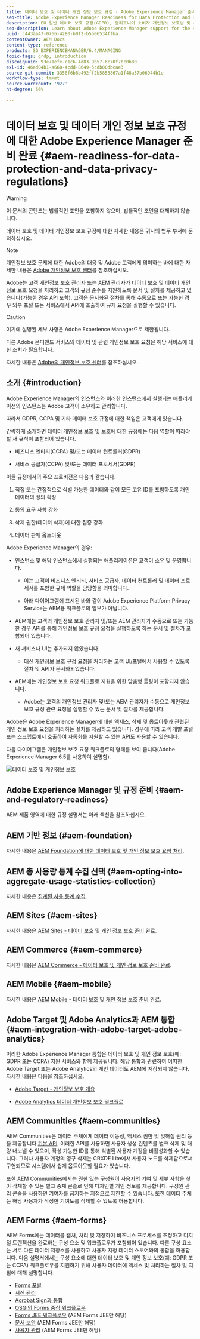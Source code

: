 ```yaml
---
title: 데이터 보호 및 데이터 개인 정보 보호 규정 - Adobe Experience Manager 준비 완료
seo-title: Adobe Experience Manager Readiness for Data Protection and Data Privacy Regulations; such as GDPR, CCPA, etc
description: EU 일반 데이터 보호 규정(GDPR), 캘리포니아 소비자 개인정보 보호법 및 새 AEM 프로젝트 구현 시 이들 규정을 준수하는 방법을 포함하여 다양한 데이터 보호 및 데이터 개인정보 보호 규정에 대한 Adobe Experience Manager 지원에 대해 알아봅니다.
seo-description: Learn about Adobe Experience Manager support for the various Data Protection and Data Privacy Regulations; including the EU General Data Protection Regulation (GDPR), the California Consumer Privacy Act and how to comply when implementing a new AEM project.
uuid: c443aa47-0766-4280-b0f2-b5b06534ffba
contentOwner: AEM Docs
content-type: reference
products: SG_EXPERIENCEMANAGER/6.4/MANAGING
topic-tags: grdp, introduction
discoiquuid: 93e71efe-c1c6-4d83-9b57-6c70f7bc0b80
exl-id: 46ad04b1-a660-4cdd-8649-5cdb00dbcae3
source-git-commit: 3358f6b8b492ff2b5858867a1f48a57b06944b1e
workflow-type: tm+mt
source-wordcount: '927'
ht-degree: 56%

---
```


# 데이터 보호 및 데이터 개인 정보 보호 규정에 대한 Adobe Experience Manager 준비 완료 {#aem-readiness-for-data-protection-and-data-privacy-regulations}

>[!WARNING]
>
>이 문서의 콘텐츠는 법률적인 조언을 포함하지 않으며, 법률적인 조언을 대체하지 않습니다.
>
>데이터 보호 및 데이터 개인정보 보호 규정에 대한 자세한 내용은 귀사의 법무 부서에 문의하십시오.

>[!NOTE]
>
>개인정보 보호 문제에 대한 Adobe의 대응 및 Adobe 고객에게 의미하는 바에 대한 자세한 내용은 [Adobe 개인정보 보호 센터](https://www.adobe.com/kr/privacy.html)를 참조하십시오.

Adobe는 고객 개인정보 보호 관리자 또는 AEM 관리자가 데이터 보호 및 데이터 개인정보 보호 요청을 처리하고 고객의 규정 준수를 지원하도록 문서 및 절차를 제공하고 있습니다(가능한 경우 API 포함). 고객은 문서화된 절차를 통해 수동으로 또는 가능한 경우 외부 포털 또는 서비스에서 API에 호출하여 규제 요청을 실행할 수 있습니다.

>[!CAUTION]
>
>여기에 설명된 세부 사항은 Adobe Experience Manager으로 제한됩니다.
>
>다른 Adobe 온디맨드 서비스의 데이터 및 관련 개인정보 보호 요청은 해당 서비스에 대한 조치가 필요합니다.
>
>자세한 내용은 [Adobe의 개인정보 보호 센터](https://www.adobe.com/privacy.html)를 참조하십시오.

## 소개 {#introduction}

Adobe Experience Manager의 인스턴스와 이러한 인스턴스에서 실행되는 애플리케이션의 인스턴스는 Adobe 고객이 소유하고 관리합니다.

따라서 GDPR, CCPA 및 기타 데이터 보호 규정에 대한 책임은 고객에게 있습니다.

간략하게 소개하면 데이터 개인정보 보호 및 보호에 대한 규정에는 다음 역할이 따라야 할 새 규칙이 포함되어 있습니다.

* 비즈니스 엔티티(CCPA) 및/또는 데이터 컨트롤러(GDPR)

* 서비스 공급자(CCPA) 및/또는 데이터 프로세서(GDPR)

이들 규정에서의 주요 프로비전은 다음과 같습니다.

1. 직접 또는 간접적으로 식별 가능한 데이터와 같이 모든 고유 ID를 포함하도록 개인 데이터의 정의 확장

2. 동의 요구 사항 강화

3. 삭제 권한(데이터 삭제)에 대한 집중 강화

4. 데이터 판매 옵트아웃

Adobe Experience Manager의 경우:

* 인스턴스 및 해당 인스턴스에서 실행되는 애플리케이션은 고객이 소유 및 운영합니다.

   * 이는 고객이 비즈니스 엔티티, 서비스 공급자, 데이터 컨트롤러 및 데이터 프로세서를 포함한 규제 역할을 담당함을 의미합니다.

   * 아래 다이어그램에 표시된 바와 같이 Adobe Experience Platform Privacy Service는 AEM용 워크플로의 일부가 아닙니다.

* AEM에는 고객의 개인정보 보호 관리자 및/또는 AEM 관리자가 수동으로 또는 가능한 경우 API를 통해 개인정보 보호 규정 요청을 실행하도록 하는 문서 및 절차가 포함되어 있습니다.

* 새 서비스나 UI는 추가되지 않았습니다.

   * 대신 개인정보 보호 규정 요청을 처리하는 고객 UI/포털에서 사용할 수 있도록 절차 및 API가 문서화되었습니다.

* AEM에는 개인정보 보호 요청 워크플로 지원을 위한 맞춤형 툴링이 포함되지 않습니다.

   * Adobe는 고객의 개인정보 관리자 및/또는 AEM 관리자가 수동으로 개인정보 보호 규정 관련 요청을 실행할 수 있는 문서 및 절차를 제공합니다.

Adobe은 Adobe Experience Manager에 대한 액세스, 삭제 및 옵트아웃과 관련된 개인 정보 보호 요청을 처리하는 절차를 제공하고 있습니다. 경우에 따라 고객 개발 포털 또는 스크립트에서 호출하여 자동화를 지원할 수 있는 API도 사용할 수 있습니다.

다음 다이어그램은 개인정보 보호 요청 워크플로의 형태를 보여 줍니다(Adobe Experience Manager 6.5를 사용하여 설명함).

![데이터 보호 및 개인정보 보호](assets/data-protection-and-privacy-01.png)

## Adobe Experience Manager 및 규정 준비 {#aem-and-regulatory-readiness}

AEM 제품 영역에 대한 규정 설명서는 아래 섹션을 참조하십시오.

## AEM 기반 정보 {#aem-foundation}

자세한 내용은 [AEM Foundation에 대한 데이터 보호 및 개인 정보 보호 요청 처리](/help/sites-administering/handling-gdpr-requests-for-aem-platform.md).

## AEM 총 사용량 통계 수집 선택 {#aem-opting-into-aggregate-usage-statistics-collection}

자세한 내용은 [집계된 사용 통계 수집](/help/sites-deploying/opt-in-aggregated-usage-statistics.md).

## AEM Sites {#aem-sites}

자세한 내용은 [AEM Sites - 데이터 보호 및 개인 정보 보호 준비 완료.](/help/sites-administering/gdpr-compliance-sites.md)

## AEM Commerce {#aem-commerce}

자세한 내용은 [AEM Commerce - 데이터 보호 및 개인 정보 보호 준비 완료](/help/sites-administering/gdpr-compliance-commerce.md).

## AEM Mobile {#aem-mobile}

자세한 내용은 [AEM Mobile - 데이터 보호 및 개인 정보 보호 준비 완료](/help/mobile/aem-mobile-gdpr-compliance.md).

## Adobe Target 및 Adobe Analytics과 AEM 통합 {#aem-integration-with-adobe-target-adobe-analytics}

이러한 Adobe Experience Manager 통합은 데이터 보호 및 개인 정보 보호(예: GDPR 또는 CCPA) 지원 서비스와 함께 제공됩니다. 해당 통합과 관련하여 어떠한 Adobe Target 또는 Adobe Analytics의 개인 데이터도 AEM에 저장되지 않습니다.
자세한 내용은 다음을 참조하십시오.

* [Adobe Target - 개인정보 보호 개요](https://docs.adobe.com/content/help/en/target/using/implement-target/before-implement/privacy/privacy.html)

* [Adobe Analytics 데이터 개인정보 보호 워크플로](https://docs.adobe.com/content/help/en/analytics/admin/data-governance/an-gdpr-workflow.html)

## AEM Communities {#aem-communities}

AEM Communities은 데이터 주체에게 데이터 이동성, 액세스 권한 및 잊혀질 권리 등을 제공합니다 [기본 API](/help/communities/user-ugc-management-service.md). 이러한 API를 사용하면 사용자 생성 컨텐츠를 벌크 삭제 및 대량 내보낼 수 있으며, 작성 가능한 ID를 통해 식별된 사용자 계정을 비활성화할 수 있습니다. 그러나 사용자 계정의 영구 삭제는 CRXDE Lite에서 사용자 노드를 삭제함으로써 구현되므로 시스템에서 쉽게 옵트아웃할 필요가 있습니다.

또한 AEM Communities에서는 권한 있는 구성원이 사용자의 기여 및 세부 사항을 찾아 삭제할 수 있는 벌크 중재 콘솔로 인해 디자인별 개인 정보를 제공합니다. 구성원 관리 콘솔을 사용하면 기여자를 금지하는 지점으로 제한할 수 있습니다. 또한 데이터 주체는 해당 사용자가 작성한 기여도를 삭제할 수 있도록 허용합니다.

## AEM Forms {#aem-forms}

AEM Forms에는 데이터를 캡처, 처리 및 저장하여 비즈니스 프로세스를 조정하고 디지털 트랜잭션을 완료하는 구성 요소 및 워크플로우가 포함되어 있습니다. 다른 구성 요소는 서로 다른 데이터 저장소를 사용하고 사용자 지정 데이터 스토어와의 통합을 허용합니다. 다음 설명서에서는 구성 요소에 대한 데이터 보호 및 개인 정보 보호(예: GDPR 또는 CCPA) 워크플로우를 지원하기 위해 사용자 데이터에 액세스 및 처리하는 절차 및 지침에 대해 설명합니다.

* [Forms 포털](/help/forms/using/forms-portal-handling-user-data.md)
* [서신 관리](/help/forms/using/correspondence-management-handling-user-data.md)
* [Acrobat Sign과 통합](/help/forms/using/integration-adobe-sign-handling-user-data.md)
* [OSGi의 Forms 중심 워크플로우](/help/forms/using/forms-workflow-osgi-handling-user-data.md)
* [Forms JEE 워크플로우](/help/forms/using/forms-workflow-jee-handling-user-data.md) (AEM Forms JEE만 해당)
* [문서 보안](/help/forms/using/document-security-handling-user-data.md) (AEM Forms JEE만 해당)
* [사용자 관리](/help/forms/using/user-management-handling-user-data.md) (AEM Forms JEE만 해당)
